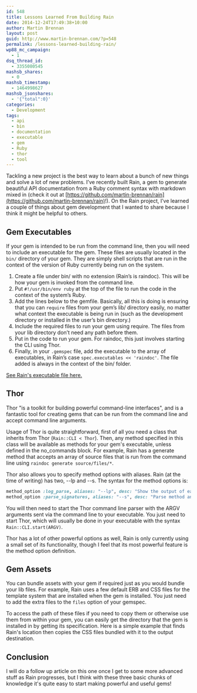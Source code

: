 ```yaml
---
id: 548
title: Lessons Learned From Building Rain
date: 2014-12-24T17:49:38+10:00
author: Martin Brennan
layout: post
guid: http://www.martin-brennan.com/?p=548
permalink: /lessons-learned-building-rain/
wp88_mc_campaign:
  - 1
dsq_thread_id:
  - 3355080545
mashsb_shares:
  - 0
mashsb_timestamp:
  - 1464998627
mashsb_jsonshares:
  - '{"total":0}'
categories:
  - Development
tags:
  - api
  - bin
  - documentation
  - executable
  - gem
  - Ruby
  - thor
  - tool
---
```

Tackling a new project is the best way to learn about a bunch of new things and solve a lot of new problems. I&#8217;ve recently built Rain, a gem to generate beautiful API documentation from a Ruby comment syntax with markdown mixed in (check it out at [https://github.com/martin-brennan/rain](https://github.com/martin-brennan/rain)!). On the Rain project, I&#8217;ve learned a couple of things about gem development that I wanted to share because I think it might be helpful to others.<!--more-->

## Gem Executables

If your gem is intended to be run from the command line, then you will need to include an executable for the gem. These files are usually located in the `bin/` directory of your gem. They are simply shell scripts that are run in the context of the version of Ruby currently being run on the system.

  1. Create a file under bin/ with no extension (Rain&#8217;s is raindoc). This will be how your gem is invoked from the command line.
  2. Put `#!/usr/bin/env ruby` at the top of the file to run the code in the context of the system&#8217;s Ruby.
  3. Add the lines below to the gemfile. Basically, all this is doing is ensuring that you can `require` files from your gem&#8217;s lib/ directory easily, no matter what context the executable is being run in (such as the development directory or installed in the user&#8217;s bin directory.)
  4. Include the required files to run your gem using require. The files from your lib directory don&#8217;t need any path before them.
  5. Put in the code to run your gem. For raindoc, this just involves starting the CLI using Thor.
  6. Finally, in your `.gemspec` file, add the executable to the array of executables, in Rain&#8217;s case `spec.executables << 'raindoc'`. The file added is always in the context of the bin/ folder.

[See Rain's executable file here.](https://github.com/martin-brennan/rain/blob/master/bin/raindoc)

## Thor

Thor "is a toolkit for building powerful command-line interfaces", and is a fantastic tool for creating gems that can be run from the command line and accept command line arguments.

Usage of Thor is quite straightforward, first of all you need a class that inherits from Thor (`Rain::CLI < Thor`). Then, any method specified in this class will be available as methods for your gem's executable, unless defined in the no_commands block. For example, Rain has a generate method that accepts an array of source files that is run from the command line using `raindoc generate source/files/*`.

Thor also allows you to specify method options with aliases. Rain (at the time of writing) has two, --lp and --s. The syntax for the method options is:

```ruby
method_option :log_parse, aliases: "--lp", desc: "Show the output of each line parse."
method_option :parse_signatures, aliases: "--s", desc: "Parse method and class documentation too. Defaults to false."
```

You will then need to start the Thor command line parser with the ARGV arguments sent via the command line to your executable. You just need to start Thor, which will usually be done in your executable with the syntax `Rain::CLI.start(ARGV)`.

Thor has a lot of other powerful options as well, Rain is only currently using a small set of its functionality, though I feel that its most powerful feature is the method option definition.

## Gem Assets

You can bundle assets with your gem if required just as you would bundle your lib files. For example, Rain uses a few default ERB and CSS files for the template system that are installed when the gem is installed. You just need to add the extra files to the `files` option of your gemspec.

To access the path of these files if you need to copy them or otherwise use them from within your gem, you can easily get the directory that the gem is installed in by getting its specification. Here is a simple example that finds Rain's location then copies the CSS files bundled with it to the output destination.



## Conclusion

I will do a follow up article on this one once I get to some more advanced stuff as Rain progresses, but I think with these three basic chunks of knowledge it's quite easy to start making powerful and useful gems!
